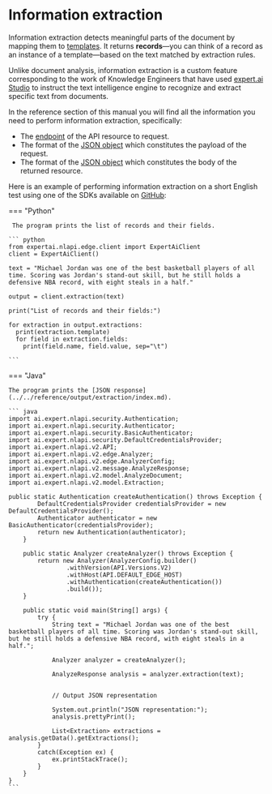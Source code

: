 # Information extraction

Information extraction detects meaningful parts of the document by mapping them to [templates](../templates/index.md). It returns **records**&mdash;you can think of a record as an instance of a template&mdash;based on the text matched by extraction rules.

Unlike document analysis, information extraction is a custom feature corresponding to the work of Knowledge Engineers that have used <a href="https://docs.expert.ai/studio/latest/" target="_blank">expert.ai Studio</a> to instruct the text intelligence engine to recognize and extract specific text from documents.

In the reference section of this manual you will find all the information you need to perform information extraction, specifically:

- The [endpoint](../../reference/endpoints/index.md) of the API resource to request.
- The format of the [JSON object](../../reference/request/extraction/index.md) which constitutes the payload of the request.
- The format of the [JSON object](../../reference/output/extraction/index.md) which constitutes the body of the returned resource.

Here is an example of performing information extraction on a short English test using one of the SDKs available on <a href="https://github.com/therealexpertai/" target="_blank">GitHub</a>:

=== "Python"
    
     The program prints the list of records and their fields.

    ``` python
    from expertai.nlapi.edge.client import ExpertAiClient
    client = ExpertAiClient()

    text = "Michael Jordan was one of the best basketball players of all time. Scoring was Jordan's stand-out skill, but he still holds a defensive NBA record, with eight steals in a half."

    output = client.extraction(text)

    print("List of records and their fields:")

    for extraction in output.extractions:
      print(extraction.template)
      for field in extraction.fields:
        print(field.name, field.value, sep="\t")

    ```

=== "Java"
    
    The program prints the [JSON response](../../reference/output/extraction/index.md).
        
    ``` java
    import ai.expert.nlapi.security.Authentication;
    import ai.expert.nlapi.security.Authenticator;
    import ai.expert.nlapi.security.BasicAuthenticator;
    import ai.expert.nlapi.security.DefaultCredentialsProvider;
    import ai.expert.nlapi.v2.API;
    import ai.expert.nlapi.v2.edge.Analyzer;
    import ai.expert.nlapi.v2.edge.AnalyzerConfig;
    import ai.expert.nlapi.v2.message.AnalyzeResponse;
    import ai.expert.nlapi.v2.model.AnalyzeDocument;
	import ai.expert.nlapi.v2.model.Extraction;

    public static Authentication createAuthentication() throws Exception {
            DefaultCredentialsProvider credentialsProvider = new DefaultCredentialsProvider();
            Authenticator authenticator = new BasicAuthenticator(credentialsProvider);
            return new Authentication(authenticator);
        }

        public static Analyzer createAnalyzer() throws Exception {
            return new Analyzer(AnalyzerConfig.builder()
                    .withVersion(API.Versions.V2)
					.withHost(API.DEFAULT_EDGE_HOST)
                    .withAuthentication(createAuthentication())
                    .build());
        }

        public static void main(String[] args) {
            try {
                String text = "Michael Jordan was one of the best basketball players of all time. Scoring was Jordan's stand-out skill, but he still holds a defensive NBA record, with eight steals in a half.";

                Analyzer analyzer = createAnalyzer();

                AnalyzeResponse analysis = analyzer.extraction(text);


                // Output JSON representation

                System.out.println("JSON representation:");
                analysis.prettyPrint();
				
				List<Extraction> extractions = analysis.getData().getExtractions();
            }
            catch(Exception ex) {
                ex.printStackTrace();
            }
        }
    }
    ```

